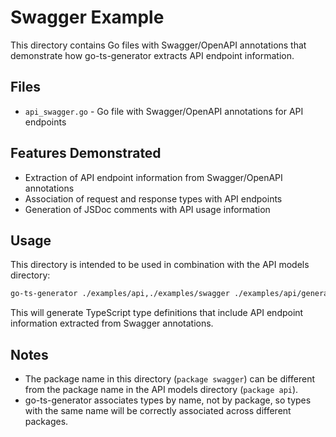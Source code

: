 # Swagger Example

This directory contains Go files with Swagger/OpenAPI annotations that demonstrate how go-ts-generator extracts API endpoint information.

## Files

- `api_swagger.go` - Go file with Swagger/OpenAPI annotations for API endpoints

## Features Demonstrated

- Extraction of API endpoint information from Swagger/OpenAPI annotations
- Association of request and response types with API endpoints
- Generation of JSDoc comments with API usage information

## Usage

This directory is intended to be used in combination with the API models directory:

```bash
go-ts-generator ./examples/api,./examples/swagger ./examples/api/generated.ts
```

This will generate TypeScript type definitions that include API endpoint information extracted from Swagger annotations.

## Notes

- The package name in this directory (`package swagger`) can be different from the package name in the API models directory (`package api`).
- go-ts-generator associates types by name, not by package, so types with the same name will be correctly associated across different packages. 